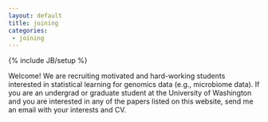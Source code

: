 ```yaml
---
layout: default
title: joining
categories:
 - joining
---
```

{% include JB/setup %}

<div class="bigspacer"></div>

<div class="row">
	<div class="col-md-12">
		<div class="smallhead">
			Welcome! We are recruiting motivated and hard-working students interested in statistical learning for genomics data (e.g., microbiome data). If you are an undergrad or graduate student at the University of Washington and you are interested in any of the papers listed on this website, send me an email with your interests and CV.  
		</div>
	</div>	
</div> 





